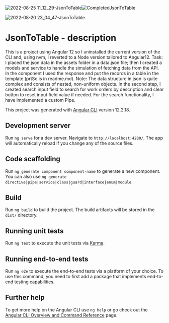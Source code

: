 ![2022-08-25 11_12_29-JsonToTable](https://user-images.githubusercontent.com/71946846/186625441-fb1ab659-21bc-4312-8f8c-58b0de818ee2.png)![CompletedJsonToTable](https://user-images.githubusercontent.com/71946846/186625970-7896e8a5-4e56-424f-9471-f0b606b58e0c.png)

![2022-08-20 23_04_47-JsonToTable](https://user-images.githubusercontent.com/71946846/185766007-33c7f119-85bd-4562-8097-9623ea0083d3.png)
# JsonToTable - description
This is a project using Angular 12 so I uninstalled the current version of the CLI and, using nvm, I reverted to a Node version tailored to Angular12. 
Task: I placed the json data in the assets folder in a data.json file; then I created a  models and service to handle the simulation of fetching data from the API. In the component I used the response and put the records in a table in the template (prtSc is in readme.md).
Note: The data structure in json is quite complex and consists of nested, non-uniform objects.
In the second step, I created search input field to search for work orders by description and clear button to reset input field value if needed. For the search functionality, I have implemented a custom Pipe.

This project was generated with [Angular CLI](https://github.com/angular/angular-cli) version 12.2.18.

## Development server

Run `ng serve` for a dev server. Navigate to `http://localhost:4200/`. The app will automatically reload if you change any of the source files.

## Code scaffolding

Run `ng generate component component-name` to generate a new component. You can also use `ng generate directive|pipe|service|class|guard|interface|enum|module`.

## Build

Run `ng build` to build the project. The build artifacts will be stored in the `dist/` directory.

## Running unit tests

Run `ng test` to execute the unit tests via [Karma](https://karma-runner.github.io).

## Running end-to-end tests

Run `ng e2e` to execute the end-to-end tests via a platform of your choice. To use this command, you need to first add a package that implements end-to-end testing capabilities.

## Further help

To get more help on the Angular CLI use `ng help` or go check out the [Angular CLI Overview and Command Reference](https://angular.io/cli) page.

